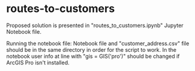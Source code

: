 # routes-to-customers

Proposed solution is presented in "routes_to_customers.ipynb" Jupyter Notebook file.

Running the notebook file:
Notebook file and "customer_address.csv" file should be in the same directory in order for the script to work. In the notebook user info at line with "gis = GIS('pro')" should be changed if ArcGIS Pro isn't installed.
